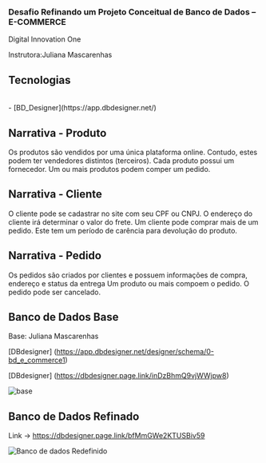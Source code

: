 ### Desafio Refinando um Projeto Conceitual de Banco de Dados – E-COMMERCE
<p>Digital Innovation One </p>
<p>Instrutora:Juliana Mascarenhas </p>

<h2> Tecnologias </h2>
<br> - [BD_Designer](https://app.dbdesigner.net/) 

<h2>Narrativa - Produto </h2>
Os produtos são vendidos por uma única plataforma online. 
Contudo, estes podem ter vendedores distintos (terceiros).
Cada produto possui um fornecedor.
Um ou mais produtos podem comper um pedido.

<h2>Narrativa - Cliente </h2>
O cliente pode se cadastrar no site com seu CPF ou CNPJ.
O endereço do cliente irá determinar o valor do frete.
Um cliente pode comprar mais de um pedido. 
Este tem um período de carência para devolução do produto.

<h2>Narrativa - Pedido </h2>
Os pedidos são criados por clientes e possuem informações de compra, endereço e status da entrega
Um produto ou mais compoem o pedido.
O pedido pode ser cancelado.

<h2>Banco de Dados Base</h2> 
Base: Juliana Mascarenhas

[DBdesigner] (https://app.dbdesigner.net/designer/schema/0-bd_e_commerce1)

[DBdesigner] (https://dbdesigner.page.link/inDzBhmQ9vjWWjpw8)

![base](https://github.com/JesseChagas/BD-E-Commerce/assets/113779466/c8fe7e8d-93c9-419d-bba7-476b86159120)



<h2>Banco de Dados Refinado</h2>

Link -> https://dbdesigner.page.link/bfMmGWe2KTUSBiv59

![Banco de dados Redefinido](https://github.com/JesseChagas/BD-E-Commerce/assets/113779466/67f5b8b8-28ae-47f6-807c-19ce422fd358)
